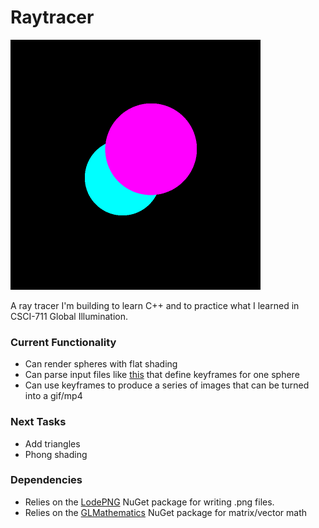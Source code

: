# Raytracer
<img src="images/output.png" height="400">

A ray tracer I'm building to learn C++ and to practice what I learned in CSCI-711 Global Illumination.

### Current Functionality
+ Can render spheres with flat shading
+ Can parse input files like [this](Raytracer/world/prog.txt) that define keyframes for one sphere
+ Can use keyframes to produce a series of images that can be turned into a gif/mp4

### Next Tasks
+ Add triangles
+ Phong shading

### Dependencies
+ Relies on the [LodePNG](https://github.com/lvandeve/lodepng) NuGet package for writing .png files.
+ Relies on the [GLMathematics](https://www.nuget.org/packages/glm/0.9.9.600) NuGet package for matrix/vector math
